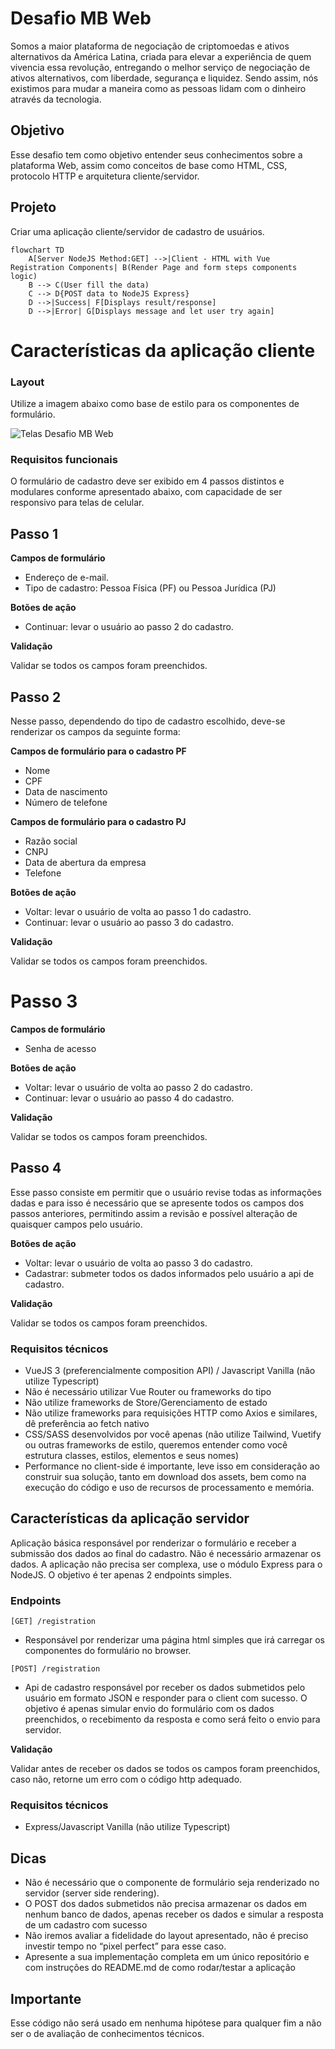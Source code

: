 # Desafio MB Web

Somos a maior plataforma de negociação de criptomoedas e ativos alternativos da América Latina, criada para elevar a experiência de quem vivencia essa revolução, entregando o melhor serviço de negociação de ativos alternativos, com liberdade, segurança e liquidez. Sendo assim, nós existimos para mudar a maneira como as pessoas lidam com o dinheiro através da tecnologia.

## Objetivo

Esse desafio tem como objetivo entender seus conhecimentos sobre a plataforma Web, assim como conceitos de base como HTML, CSS, protocolo HTTP e arquitetura cliente/servidor.

## Projeto

Criar uma aplicação cliente/servidor de cadastro de usuários.

```mermaid
flowchart TD
    A[Server NodeJS Method:GET] -->|Client - HTML with Vue Registration Components| B(Render Page and form steps components logic)
    B --> C(User fill the data)
    C --> D{POST data to NodeJS Express}
    D -->|Success| F[Displays result/response]
    D -->|Error| G[Displays message and let user try again]
```


# Características da aplicação cliente

### Layout

Utilize a imagem abaixo como base de estilo para os componentes de formulário.

![Telas Desafio MB Web](https://user-images.githubusercontent.com/83235141/225743749-ca86ca69-5902-4a75-bb42-d6c0fc169bf4.png)

### Requisitos funcionais

O formulário de cadastro deve ser exibido em 4 passos distintos e modulares conforme apresentado abaixo, com capacidade de ser responsivo para telas de celular.

## **Passo 1**

**Campos de formulário**

- Endereço de e-mail.
- Tipo de cadastro: Pessoa Física (PF) ou Pessoa Jurídica (PJ)

**Botões de ação**

- Continuar: levar o usuário ao passo 2 do cadastro.

**Validação**

Validar se todos os campos foram preenchidos.

## **Passo 2**

Nesse passo, dependendo do tipo de cadastro escolhido, deve-se renderizar os campos da seguinte forma:

**Campos de formulário para o cadastro PF**

- Nome
- CPF
- Data de nascimento
- Número de telefone

**Campos de formulário para o cadastro PJ**

- Razão social
- CNPJ
- Data de abertura da empresa
- Telefone

**Botões de ação**

- Voltar: levar o usuário de volta ao passo 1 do cadastro.
- Continuar: levar o usuário ao passo 3 do cadastro.

**Validação**

Validar se todos os campos foram preenchidos.

# **Passo 3**

**Campos de formulário**

- Senha de acesso

**Botões de ação**

- Voltar: levar o usuário de volta ao passo 2 do cadastro.
- Continuar: levar o usuário ao passo 4 do cadastro.

**Validação**

Validar se todos os campos foram preenchidos.

## **Passo 4**

Esse passo consiste em permitir que o usuário revise todas as informações dadas e para isso é necessário que se apresente todos os campos dos passos anteriores, permitindo assim a revisão e possível alteração de quaisquer campos pelo usuário.

**Botões de ação**

- Voltar: levar o usuário de volta ao passo 3 do cadastro.
- Cadastrar: submeter todos os dados informados pelo usuário a api de cadastro.

**Validação**

Validar se todos os campos foram preenchidos.

### Requisitos técnicos

- VueJS 3 (preferencialmente composition API) / Javascript Vanilla (não utilize Typescript)
- Não é necessário utilizar Vue Router ou frameworks do tipo
- Não utilize frameworks de Store/Gerenciamento de estado
- Não utilize frameworks para requisições HTTP como Axios e similares, dê preferência ao fetch nativo
- CSS/SASS desenvolvidos por você apenas (não utilize Tailwind, Vuetify ou outras frameworks de estilo, queremos entender como você estrutura classes, estilos, elementos e seus nomes)
- Performance no client-side é importante, leve isso em consideração ao construir sua solução, tanto em download dos assets, bem como na execução do código e uso de recursos de processamento e memória. 

## Características da aplicação servidor

Aplicação básica responsável por renderizar o formulário e receber a submissão dos dados ao final do cadastro. Não é necessário armazenar os dados. A aplicação não precisa ser complexa, use o módulo Express para o NodeJS. O objetivo é ter apenas 2 endpoints simples.

### Endpoints

`[GET] /registration`

- Responsável por renderizar uma página html simples que irá carregar os componentes do formulário no browser.

`[POST] /registration`

- Api de cadastro responsável por receber os dados submetidos pelo usuário em formato JSON e responder para o client com sucesso. O objetivo é apenas simular envio do formulário com os dados preenchidos, o recebimento da resposta e como será feito o envio para servidor.

**Validação**

Validar antes de receber os dados se todos os campos foram preenchidos, caso não, retorne um erro com o código http adequado.

### Requisitos técnicos

- Express/Javascript Vanilla (não utilize Typescript)

## Dicas

- Não é necessário que o componente de formulário seja renderizado no servidor (server side rendering).
- O POST dos dados submetidos não precisa armazenar os dados em nenhum banco de dados, apenas receber os dados e simular a resposta de um cadastro com sucesso
- Não iremos avaliar a fidelidade do layout apresentado, não é preciso investir tempo no “pixel perfect” para esse caso.
- Apresente a sua implementação completa em um único repositório e com instruções do README.md de como rodar/testar a aplicação

## Importante

Esse código não será usado em nenhuma hipótese para qualquer fim a não ser o de avaliação de conhecimentos técnicos.
